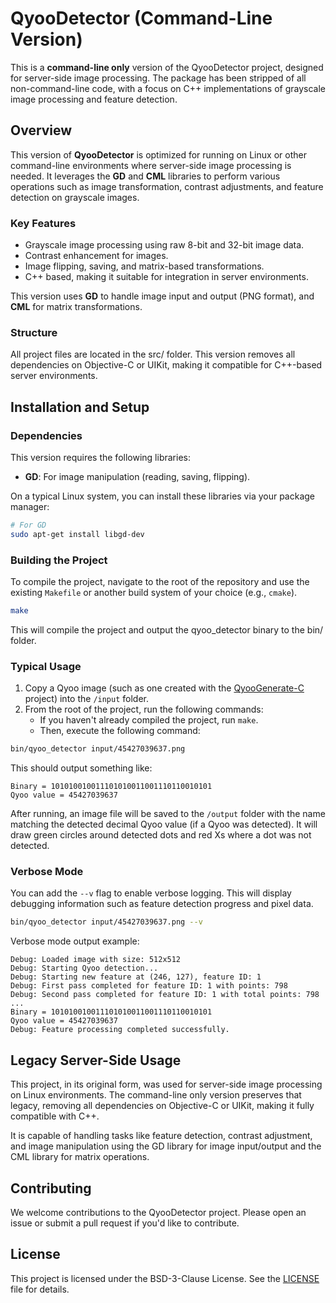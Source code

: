 # QyooDetector (Command-Line Version)

This is a **command-line only** version of the QyooDetector project, designed for server-side image processing. The package has been stripped of all non-command-line code, with a focus on C++ implementations of grayscale image processing and feature detection.

## Overview

This version of **QyooDetector** is optimized for running on Linux or other command-line environments where server-side image processing is needed. It leverages the **GD** and **CML** libraries to perform various operations such as image transformation, contrast adjustments, and feature detection on grayscale images.

### Key Features

- Grayscale image processing using raw 8-bit and 32-bit image data.
- Contrast enhancement for images.
- Image flipping, saving, and matrix-based transformations.
- C++ based, making it suitable for integration in server environments.
  
This version uses **GD** to handle image input and output (PNG format), and **CML** for matrix transformations.

### Structure

All project files are located in the src/ folder. This version removes all dependencies on Objective-C or UIKit, making it compatible for C++-based server environments.

## Installation and Setup

### Dependencies

This version requires the following libraries:
- **GD**: For image manipulation (reading, saving, flipping).

On a typical Linux system, you can install these libraries via your package manager:

```bash
# For GD
sudo apt-get install libgd-dev
```

### Building the Project

To compile the project, navigate to the root of the repository and use the existing `Makefile` or another build system of your choice (e.g., `cmake`).

```bash
make
```

This will compile the project and output the qyoo_detector binary to the bin/ folder.

### Typical Usage

1. Copy a Qyoo image (such as one created with the [QyooGenerate-C](https://github.com/qyoocode/QyooGenerate-C) project) into the `/input` folder.
2. From the root of the project, run the following commands:
   - If you haven't already compiled the project, run `make`.
   - Then, execute the following command:

```bash
bin/qyoo_detector input/45427039637.png
```

This should output something like:

```
Binary = 101010010011101010011001110110010101
Qyoo value = 45427039637
```

After running, an image file will be saved to the `/output` folder with the name matching the detected decimal Qyoo value (if a Qyoo was detected). It will draw green circles around detected dots and red Xs where a dot was not detected.

### Verbose Mode

You can add the `--v` flag to enable verbose logging. This will display debugging information such as feature detection progress and pixel data.

```bash
bin/qyoo_detector input/45427039637.png --v
```

Verbose mode output example:

```
Debug: Loaded image with size: 512x512
Debug: Starting Qyoo detection...
Debug: Starting new feature at (246, 127), feature ID: 1
Debug: First pass completed for feature ID: 1 with points: 798
Debug: Second pass completed for feature ID: 1 with total points: 798
...
Binary = 101010010011101010011001110110010101
Qyoo value = 45427039637
Debug: Feature processing completed successfully.
```

## Legacy Server-Side Usage

This project, in its original form, was used for server-side image processing on Linux environments. The command-line only version preserves that legacy, removing all dependencies on Objective-C or UIKit, making it fully compatible with C++.

It is capable of handling tasks like feature detection, contrast adjustment, and image manipulation using the GD library for image input/output and the CML library for matrix operations.

## Contributing

We welcome contributions to the QyooDetector project. Please open an issue or submit a pull request if you'd like to contribute.

## License

This project is licensed under the BSD-3-Clause License. See the [LICENSE](LICENSE) file for details.